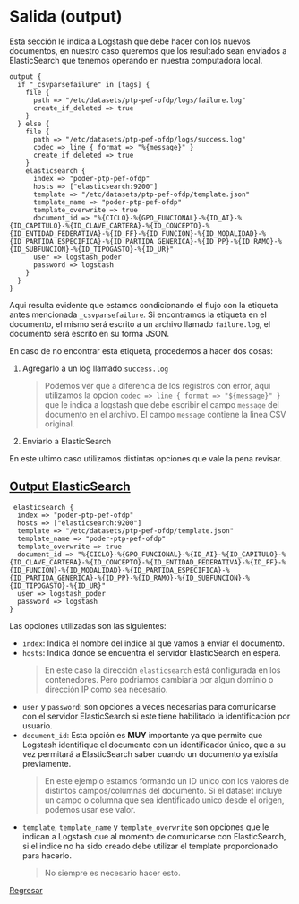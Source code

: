 # Salida (output)

Esta sección le indica a Logstash que debe hacer con los nuevos documentos, en nuestro caso queremos que los resultado sean enviados a ElasticSearch que tenemos operando en nuestra computadora local.

```
output {
  if "_csvparsefailure" in [tags] {
    file {
      path => "/etc/datasets/ptp-pef-ofdp/logs/failure.log"
      create_if_deleted => true
    }
  } else {
    file {
      path => "/etc/datasets/ptp-pef-ofdp/logs/success.log"
      codec => line { format => "%{message}" }
      create_if_deleted => true
    }
    elasticsearch {
      index => "poder-ptp-pef-ofdp"
      hosts => ["elasticsearch:9200"]
      template => "/etc/datasets/ptp-pef-ofdp/template.json"
      template_name => "poder-ptp-pef-ofdp"
      template_overwrite => true
      document_id => "%{CICLO}-%{GPO_FUNCIONAL}-%{ID_AI}-%{ID_CAPITULO}-%{ID_CLAVE_CARTERA}-%{ID_CONCEPTO}-%{ID_ENTIDAD_FEDERATIVA}-%{ID_FF}-%{ID_FUNCION}-%{ID_MODALIDAD}-%{ID_PARTIDA_ESPECIFICA}-%{ID_PARTIDA_GENERICA}-%{ID_PP}-%{ID_RAMO}-%{ID_SUBFUNCION}-%{ID_TIPOGASTO}-%{ID_UR}"
      user => logstash_poder
      password => logstash
    }
  }
}
```

Aqui resulta evidente que estamos condicionando el flujo con la etiqueta antes mencionada `_csvparsefailure`.
Si encontramos la etiqueta en el documento, el mismo será escrito a un archivo llamado `failure.log`, el documento será escrito en su forma JSON.

En caso de no encontrar esta etiqueta, procedemos a hacer dos cosas:

1. Agregarlo a un log llamado `success.log`
    > Podemos ver que a diferencia de los registros con error, aqui utilizamos la opcion
        `codec => line { format => "${message}" }`
    > que le indica a logstash que debe escribir el campo `message` del documento en el archivo.
    > El campo `message` contiene la linea CSV original.
1. Enviarlo a ElasticSearch

En este ultimo caso utilizamos distintas opciones que vale la pena revisar.

## [Output ElasticSearch](https://www.elastic.co/guide/en/logstash/current/plugins-outputs-elasticsearch.html)

```
 elasticsearch {
  index => "poder-ptp-pef-ofdp"
  hosts => ["elasticsearch:9200"]
  template => "/etc/datasets/ptp-pef-ofdp/template.json"
  template_name => "poder-ptp-pef-ofdp"
  template_overwrite => true
  document_id => "%{CICLO}-%{GPO_FUNCIONAL}-%{ID_AI}-%{ID_CAPITULO}-%{ID_CLAVE_CARTERA}-%{ID_CONCEPTO}-%{ID_ENTIDAD_FEDERATIVA}-%{ID_FF}-%{ID_FUNCION}-%{ID_MODALIDAD}-%{ID_PARTIDA_ESPECIFICA}-%{ID_PARTIDA_GENERICA}-%{ID_PP}-%{ID_RAMO}-%{ID_SUBFUNCION}-%{ID_TIPOGASTO}-%{ID_UR}"
  user => logstash_poder
  password => logstash
}
```
Las opciones utilizadas son las siguientes:
- `index`: Indica el nombre del indice al que vamos a enviar el documento.
- `hosts`: Indica donde se encuentra el servidor ElasticSearch en espera.
    > En este caso la dirección `elasticsearch` está configurada en los contenedores. Pero podriamos cambiarla por algun dominio o dirección IP como sea necesario.
- `user` y `password`: son opciones a veces necesarias para comunicarse con el servidor ElasticSearch si este tiene habilitado la identificación por usuario.
- `document_id`: Esta opción es **MUY** importante ya que permite que Logstash identifique el documento con un identificador único, que a su vez permitará a ElasticSearch saber cuando un documento ya existía previamente.
    > En este ejemplo estamos formando un ID unico con los valores de distintos campos/columnas del documento. Si el dataset incluye un campo o columna que sea identificado unico desde el origen, podemos usar ese valor.
- `template`, `template_name` y `template_overwrite` son opciones que le indican a Logstash que al momento de comunicarse con ElasticSearch, si el indice no ha sido creado debe utilizar el template proporcionado para hacerlo.
    > No siempre es necesario hacer esto.

[Regresar](../Seccion5.md)
